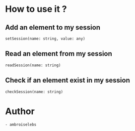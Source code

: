 # How to use it ?
## Add an element to my session
```
setSession(name: string, value: any)
```

## Read an element from my session
```
readSession(name: string)
```

## Check if an element exist in my session
```
checkSession(name: string)
```

# Author
```
- ambroiselebs
```

